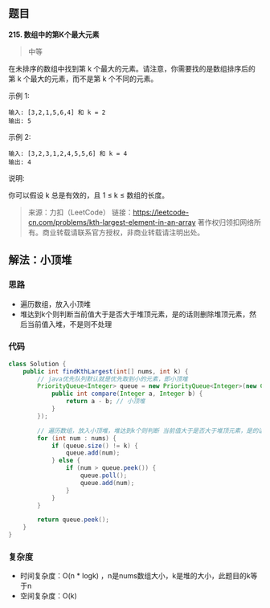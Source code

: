 ## 题目
**215. 数组中的第K个最大元素**
>中等

在未排序的数组中找到第 k 个最大的元素。请注意，你需要找的是数组排序后的第 k 个最大的元素，而不是第 k 个不同的元素。

示例 1:
```
输入: [3,2,1,5,6,4] 和 k = 2
输出: 5
```

示例 2:

```
输入: [3,2,3,1,2,4,5,5,6] 和 k = 4
输出: 4
```
说明:

你可以假设 k 总是有效的，且 1 ≤ k ≤ 数组的长度。

>来源：力扣（LeetCode）
链接：https://leetcode-cn.com/problems/kth-largest-element-in-an-array
著作权归领扣网络所有。商业转载请联系官方授权，非商业转载请注明出处。

## 解法：小顶堆
### 思路
* 遍历数组，放入小顶堆
* 堆达到k个则判断当前值大于是否大于堆顶元素，是的话则删除堆顶元素，然后当前值入堆，不是则不处理

### 代码
```java
class Solution {
    public int findKthLargest(int[] nums, int k) {
        // java优先队列默认就是优先取到小的元素，即小顶堆
        PriorityQueue<Integer> queue = new PriorityQueue<Integer>(new Comparator<Integer>() {
            public int compare(Integer a, Integer b) {
                return a - b; // 小顶堆
            }
        });

        // 遍历数组，放入小顶堆，堆达到k个则判断 当前值大于是否大于堆顶元素，是的话则删除堆顶元素，然后当前值入堆
        for (int num : nums) {
            if (queue.size() != k) {
                queue.add(num);
            } else {
                if (num > queue.peek()) {
                    queue.poll();
                    queue.add(num);
                }
            }
        }

        return queue.peek();
    }
}
```

### 复杂度
* 时间复杂度：O(n * logk) ，n是nums数组大小，k是堆的大小，此题目的k等于n
* 空间复杂度：O(k)
